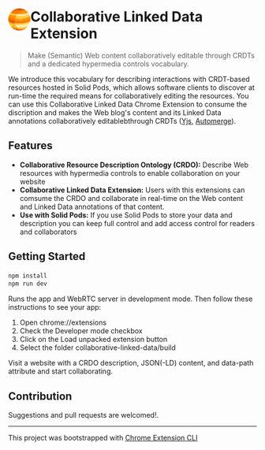 # <img src="public/icons/icon_48.png" width="45" align="left"> Collaborative Linked Data Extension

> Make (Semantic) Web content collaboratively editable through CRDTs and a dedicated hypermedia controls vocabulary.

We introduce this vocabulary for describing interactions with CRDT-based resources hosted in Solid Pods, which allows software clients to discover at run-time the required means for collaboratively editing the resources. You can use this Collaborative Linked Data Chrome Extension to consume the discription and makes the Web blog's content and its Linked Data annotations collaboratively editablebthrough CRDTs ([Yjs](https://github.com/yjs/yjs), [Automerge](https://github.com/automerge/automerge)).

## Features

- **Collaborative Resource Description Ontology (CRDO):** Describe Web resources with hypermedia controls to enable collaboration on your website
- **Collaborative Linked Data Extension:** Users with this extensions can comsume the CRDO and collaborate in real-time on the Web content and Linked Data annotations of that content.
- **Use with Solid Pods:** If you use Solid Pods to store your data and description you can keep full control and add access control for readers and collaborators

## Getting Started

```sh
npm install
npm run dev
```

Runs the app and WebRTC server in development mode.
Then follow these instructions to see your app:

1. Open chrome://extensions
2. Check the Developer mode checkbox
3. Click on the Load unpacked extension button
4. Select the folder collaborative-linked-data/build

Visit a website with a CRDO description, JSON(-LD) content, and data-path attribute and start collaborating.

## Contribution

Suggestions and pull requests are welcomed!.

---

This project was bootstrapped with [Chrome Extension CLI](https://github.com/dutiyesh/chrome-extension-cli)
